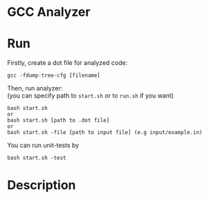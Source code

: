 # GCC Analyzer
# Run
Firstly, create a dot file for analyzed code:

    gcc -fdump-tree-cfg [filename]

Then, run analyzer:<br>(you can specify path to `start.sh` or to `run.sh` if you want)

    bash start.sh
    or
    bash start.sh [path to .dot file]
    or
    bash start.sh -file [path to input file] (e.g input/example.in)

You can run unit-tests by

    bash start.sh -test

# Description